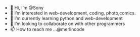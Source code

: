 - 👋 Hi, I’m @Sony
- 👀 I’m interested in web-development, coding, photo,comics.
- 🌱 I’m currently learning python and web-development
- 💞️ I’m looking to collaborate on with other programmers
- 📫 How to reach me ...@merlincode

<!---
SonyMag/SonyMag is a ✨ special ✨ repository because its `README.md` (this file) appears on your GitHub profile.
You can click the Preview link to take a look at your changes.
--->
